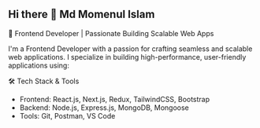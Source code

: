 ## Hi there 👋 Md Momenul Islam


🚀 Frontend Developer | Passionate Building Scalable Web Apps

I'm a Frontend Developer with a passion for crafting seamless and scalable web applications. I specialize in building high-performance, user-friendly applications using:

🛠️ Tech Stack & Tools
* Frontend: React.js, Next.js, Redux, TailwindCSS, Bootstrap
* Backend: Node.js, Express.js, MongoDB, Mongoose
* Tools: Git, Postman, VS Code


